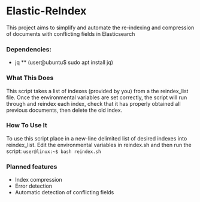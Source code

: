 # Elastic-ReIndex
This project aims to simplify and automate the re-indexing and compression of documents with conflicting fields in Elasticsearch

### Dependencies:
* jq 
** (user@ubuntu$ sudo apt install jq)

### What This Does
This script takes a list of indexes (provided by you) from a the reindex_list file. Once the environmental variables are set correctly, the script will run through and reindex each index, check that it has properly obtained all previous documents, then delete the old index.

### How To Use It
To use this script place in a new-line delimited list of desired indexes into reindex_list. Edit the environmental variables in reindex.sh and then run the script: `user@linux:~$ bash reindex.sh`

### Planned features
* Index compression
* Error detection
* Automatic detection of conflicting fields
